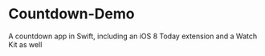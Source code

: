 # Countdown-Demo
A countdown app in Swift, including an iOS 8 Today extension and a Watch Kit as well

